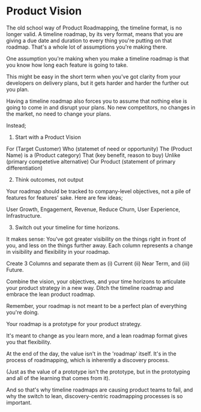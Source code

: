 # Product Vision

The old school way of Product Roadmapping, the timeline format, is no longer valid. A timeline roadmap, by its very format, means that you are giving a due date and duration to every thing you're putting on that roadmap. That's a whole lot of assumptions you're making there.

One assumption you're making when you make a timeline roadmap is that you know how long each feature is going to take. 

This might be easy in the short term when you've got clarity from your developers on delivery plans, but it gets harder and harder the further out you plan.

Having a timeline roadmap also forces you to assume that nothing else is going to come in and disrupt your plans. No new competitors, no changes in the market, no need to change your plans.

Instead;

1. Start with a Product Vision

For (Target Customer)
Who (statemet of need or opportunity)
The (Product Name) is a (Product category)
That (key benefit, reason to buy)
Unlike (primary competetive alternative)
Our Product (statement of primary differentiation)

2. Think outcomes, not output

Your roadmap should be tracked to company-level objectives, not a pile of features for features' sake. Here are few ideas;

User Growth, Engagement, Revenue, Reduce Churn, User Experience, Infrastructure.

3. Switch out your timeline for time horizons.

It makes sense: You've got greater visibility on the things right in front of you, and less on the things further away. Each column represents a change in visibility and flexibility in your roadmap.

Create 3 Columns and separate them as (i) Current (ii) Near Term, and (iii) Future.

Combine the vision, your objectives, and your time horizons to articulate your product strategy in a new way. Ditch the timeline roadmap and embrace the lean product roadmap. 

Remember, your roadmap is not meant to be a perfect plan of everything you're doing.

Your roadmap is a prototype for your product strategy. 

It's meant to change as you learn more, and a lean roadmap format gives you that flexibility.

At the end of the day, the value isn't in the 'roadmap' itself. It's in the process of roadmapping, which is inherently a discovery process.

(Just as the value of a prototype isn't the prototype, but in the prototyping and all of the learning that comes from it).

And so that's why timeline roadmaps are causing product teams to fail, and why the switch to lean, discovery-centric roadmapping processes is so important.
